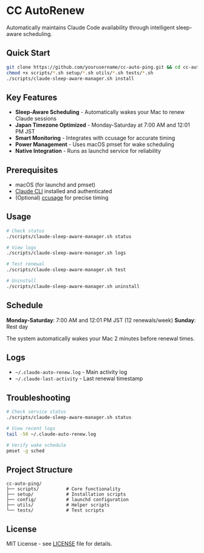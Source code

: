 # CC AutoRenew

Automatically maintains Claude Code availability through intelligent sleep-aware scheduling.

## Quick Start

```bash
git clone https://github.com/yourusername/cc-auto-ping.git && cd cc-auto-ping
chmod +x scripts/*.sh setup/*.sh utils/*.sh tests/*.sh
./scripts/claude-sleep-aware-manager.sh install
```

## Key Features

- **Sleep-Aware Scheduling** - Automatically wakes your Mac to renew Claude sessions
- **Japan Timezone Optimized** - Monday-Saturday at 7:00 AM and 12:01 PM JST
- **Smart Monitoring** - Integrates with ccusage for accurate timing
- **Power Management** - Uses macOS pmset for wake scheduling
- **Native Integration** - Runs as launchd service for reliability

## Prerequisites

- macOS (for launchd and pmset)
- [Claude CLI](https://claude.ai/claude-code) installed and authenticated
- (Optional) [ccusage](https://github.com/ryoppippi/ccusage) for precise timing

## Usage

```bash
# Check status
./scripts/claude-sleep-aware-manager.sh status

# View logs
./scripts/claude-sleep-aware-manager.sh logs

# Test renewal
./scripts/claude-sleep-aware-manager.sh test

# Uninstall
./scripts/claude-sleep-aware-manager.sh uninstall
```

## Schedule

**Monday-Saturday**: 7:00 AM and 12:01 PM JST (12 renewals/week)
**Sunday**: Rest day

The system automatically wakes your Mac 2 minutes before renewal times.

## Logs

- `~/.claude-auto-renew.log` - Main activity log
- `~/.claude-last-activity` - Last renewal timestamp

## Troubleshooting

```bash
# Check service status
./scripts/claude-sleep-aware-manager.sh status

# View recent logs
tail -50 ~/.claude-auto-renew.log

# Verify wake schedule
pmset -g sched
```

## Project Structure

```
cc-auto-ping/
├── scripts/          # Core functionality
├── setup/            # Installation scripts  
├── config/           # launchd configuration
├── utils/            # Helper scripts
└── tests/            # Test scripts
```

## License

MIT License - see [LICENSE](LICENSE) file for details.